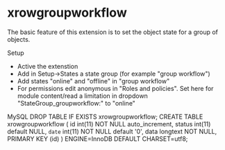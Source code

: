 xrowgroupworkflow
=================

The basic feature of this extension is to set the object state for a group of objects.

Setup
* Active the extenstion
* Add in Setup->States a state group (for example "group workflow")
* Add states "online" and "offline" in "group workflow"
* For permissions edit anonymous in "Roles and policies". Set here for module content/read a limitation in dropdown "StateGroup_groupworkflow:" to "online"

MySQL
DROP TABLE IF EXISTS xrowgroupworkflow;
CREATE TABLE xrowgroupworkflow (
  id int(11) NOT NULL auto_increment,
  status int(11) default NULL,
  `date` int(11) NOT NULL default '0',
  data longtext NOT NULL,
  PRIMARY KEY  (id)
) ENGINE=InnoDB DEFAULT CHARSET=utf8;